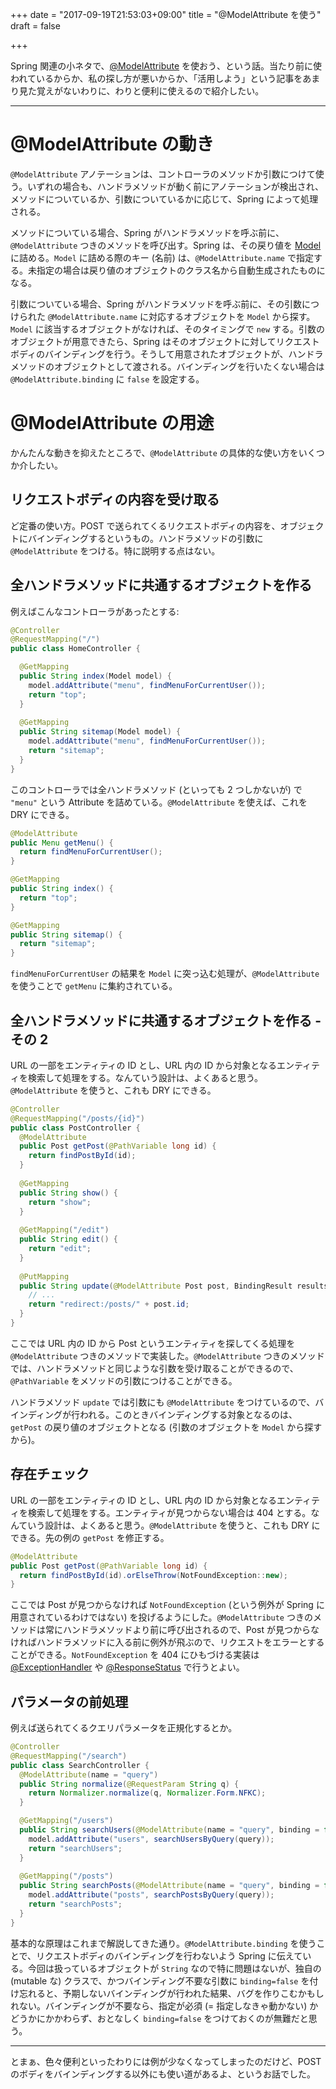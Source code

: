+++
date = "2017-09-19T21:53:03+09:00"
title = "@ModelAttribute を使う"
draft = false

+++

Spring 関連の小ネタで、[@ModelAttribute](https://docs.spring.io/spring-framework/docs/current/javadoc-api/org/springframework/web/bind/annotation/ModelAttribute.html) を使おう、という話。当たり前に使われているからか、私の探し方が悪いからか、「活用しよう」という記事をあまり見た覚えがないわりに、わりと便利に使えるので紹介したい。

---

# @ModelAttribute の動き #

`@ModelAttribute` アノテーションは、コントローラのメソッドか引数につけて使う。いずれの場合も、ハンドラメソッドが動く前にアノテーションが検出され、メソッドについているか、引数についているかに応じて、Spring によって処理される。

メソッドについている場合、Spring がハンドラメソッドを呼ぶ前に、`@ModelAttribute` つきのメソッドを呼び出す。Spring は、その戻り値を [Model](https://docs.spring.io/spring-framework/docs/current/javadoc-api/org/springframework/ui/Model.html) に詰める。`Model` に詰める際のキー (名前) は、`@ModelAttribute.name` で指定する。未指定の場合は戻り値のオブジェクトのクラス名から自動生成されたものになる。

引数についている場合、Spring がハンドラメソッドを呼ぶ前に、その引数につけられた `@ModelAttribute.name` に対応するオブジェクトを `Model` から探す。`Model` に該当するオブジェクトがなければ、そのタイミングで `new` する。引数のオブジェクトが用意できたら、Spring はそのオブジェクトに対してリクエストボディのバインディングを行う。そうして用意されたオブジェクトが、ハンドラメソッドのオブジェクトとして渡される。バインディングを行いたくない場合は `@ModelAttribute.binding` に `false` を設定する。

# @ModelAttribute の用途 #

かんたんな動きを抑えたところで、`@ModelAttribute` の具体的な使い方をいくつか介したい。

## リクエストボディの内容を受け取る ##

ど定番の使い方。POST で送られてくるリクエストボディの内容を、オブジェクトにバインディングするというもの。ハンドラメソッドの引数に `@ModelAttribute` をつける。特に説明する点はない。

## 全ハンドラメソッドに共通するオブジェクトを作る ##

例えばこんなコントローラがあったとする:

```java
@Controller
@RequestMapping("/")
public class HomeController {

  @GetMapping
  public String index(Model model) {
    model.addAttribute("menu", findMenuForCurrentUser());
    return "top";
  }
  
  @GetMapping
  public String sitemap(Model model) {
    model.addAttribute("menu", findMenuForCurrentUser());
    return "sitemap";
  }
}
```

このコントローラでは全ハンドラメソッド (といっても 2 つしかないが) で `"menu"` という Attribute を詰めている。`@ModelAttribute` を使えば、これを DRY にできる。

```java
@ModelAttribute
public Menu getMenu() {
  return findMenuForCurrentUser();
}

@GetMapping
public String index() {
  return "top";
}

@GetMapping
public String sitemap() {
  return "sitemap";
}
```

`findMenuForCurrentUser` の結果を `Model` に突っ込む処理が、`@ModelAttribute` を使うことで `getMenu` に集約されている。

## 全ハンドラメソッドに共通するオブジェクトを作る - その 2 ##

URL の一部をエンティティの ID とし、URL 内の ID から対象となるエンティティを検索して処理をする。なんていう設計は、よくあると思う。`@ModelAttribute` を使うと、これも DRY にできる。

```java
@Controller
@RequestMapping("/posts/{id}")
public class PostController {
  @ModelAttribute
  public Post getPost(@PathVariable long id) {
    return findPostById(id);
  }
  
  @GetMapping
  public String show() {
    return "show";
  }
  
  @GetMapping("/edit")
  public String edit() {
    return "edit";
  }
  
  @PutMapping
  public String update(@ModelAttribute Post post, BindingResult results) {
    // ...
    return "redirect:/posts/" + post.id;
  }
}
```

ここでは URL 内の ID から Post というエンティティを探してくる処理を `@ModelAttribute` つきのメソッドで実装した。`@ModelAttribute` つきのメソッドでは、ハンドラメソッドと同じような引数を受け取ることができるので、`@PathVariable` をメソッドの引数につけることができる。

ハンドラメソッド `update` では引数にも `@ModelAttribute` をつけているので、バインディングが行われる。このときバインディングする対象となるのは、`getPost` の戻り値のオブジェクトとなる (引数のオブジェクトを `Model` から探すから)。

## 存在チェック ##

URL の一部をエンティティの ID とし、URL 内の ID から対象となるエンティティを検索して処理をする。エンティティが見つからない場合は 404 とする。なんていう設計は、よくあると思う。`@ModelAttribute` を使うと、これも DRY にできる。先の例の `getPost` を修正する。

```java
@ModelAttribute
public Post getPost(@PathVariable long id) {
  return findPostById(id).orElseThrow(NotFoundException::new);
}
```

ここでは Post が見つからなければ `NotFoundException` (という例外が Spring に用意されているわけではない) を投げるようにした。`@ModelAttribute` つきのメソッドは常にハンドラメソッドより前に呼び出されるので、Post が見つからなければハンドラメソッドに入る前に例外が飛ぶので、リクエストをエラーとすることができる。`NotFoundException` を 404 にひもづける実装は [@ExceptionHandler](https://docs.spring.io/spring-framework/docs/current/javadoc-api/org/springframework/web/bind/annotation/ExceptionHandler.html) や [@ResponseStatus](https://docs.spring.io/spring-framework/docs/current/javadoc-api/org/springframework/web/bind/annotation/ResponseStatus.html) で行うとよい。

## パラメータの前処理 ##

例えば送られてくるクエリパラメータを正規化するとか。

```java
@Controller
@RequestMapping("/search")
public class SearchController {
  @ModelAttribute(name = "query")
  public String normalize(@RequestParam String q) {
    return Normalizer.normalize(q, Normalizer.Form.NFKC);
  }

  @GetMapping("/users")
  public String searchUsers(@ModelAttribute(name = "query", binding = false) String query, Model model) {
    model.addAttribute("users", searchUsersByQuery(query));
    return "searchUsers";
  }
  
  @GetMapping("/posts")
  public String searchPosts(@ModelAttribute(name = "query", binding = false) String query, Model model) {
    model.addAttribute("posts", searchPostsByQuery(query));
    return "searchPosts";
  }
}
```

基本的な原理はこれまで解説してきた通り。`@ModelAttribute.binding` を使うことで、リクエストボディのバインディングを行わないよう Spring に伝えている。今回は扱っているオブジェクトが `String` なので特に問題はないが、独自の (mutable な) クラスで、かつバインディング不要な引数に `binding=false` を付け忘れると、予期しないバインディングが行われた結果、バグを作りこむかもしれない。バインディングが不要なら、指定が必須 (= 指定しなきゃ動かない) かどうかにかかわらず、おとなしく `binding=false` をつけておくのが無難だと思う。

---

とまぁ、色々便利といったわりには例が少なくなってしまったのだけど、POST のボディをバインディングする以外にも使い道があるよ、というお話でした。
